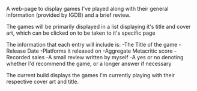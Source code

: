 A web-page to display games I've played along with their general information (provided by IGDB) and a brief review.

The games will be primarily displayed in a list displaying it's title and cover art, which can be clicked on to be taken to it's specific page 

The information that each entry will include is:
-The Title of the game
-Release Date
-Platforms it released on
-Aggregate Metacritic score
-Recorded sales
-A small review written by myself
-A yes or no denoting whether I'd recommend the game, or a longer answer if necessary

The current build displays the games I'm currently playing with their respective cover art and title.

